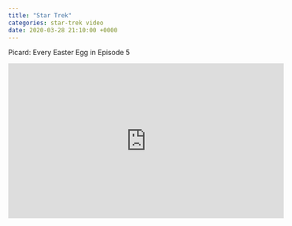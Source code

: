 ```yaml
---
title: "Star Trek"
categories: star-trek video
date: 2020-03-28 21:10:00 +0000
---
```

Picard: Every Easter Egg in Episode 5

<div><iframe width="560" height="315" src="https://www.youtube-nocookie.com/embed/CgbSllkc2lM" frameborder="0" allow="accelerometer; autoplay; encrypted-media; gyroscope; picture-in-picture" allowfullscreen></iframe></div>